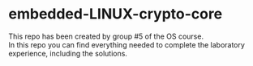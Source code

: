 # embedded-LINUX-crypto-core
This repo has been created by group #5 of the OS course.  
In this repo you can find everything needed to complete the laboratory experience, including the solutions.  
